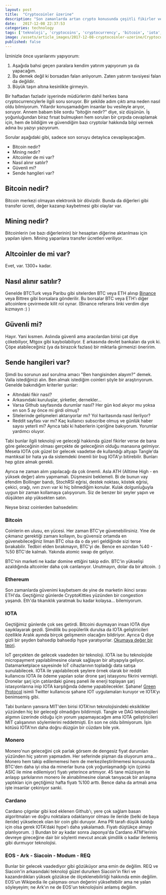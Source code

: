 ```yaml
---
layout: post
title:  "Cryptocoinler üzerine"
description: "Son zamanlarda artan crypto konusunda çeşitli fikirler ve tahminler."
date:   2017-12-08 22:37:53
categories: technology
tags: ['teknoloji', 'cryptocoins', 'cryptocurrency', 'bitcoin', 'iota', 'ethereum', 'cardano', 'monero', 'siacoin', 'featured']
image: /assets/article_images/2017-12-08-cryptocoinler-uzerine/Cryptocurrency.jpeg
published: false
---
```

İzninizle önce uyarılarımı yapıyorum:
1. Aşağıda bahsi geçen paralara kendim yatırım yapıyorum ya da yapacağım.
2. Bu demek değil ki borsadan falan anlıyorum. Zaten yatırım tavsiyesi falan da değildir.
3. Büyük taşın altına kesinlikle girmeyin.

Bir haftadan fazladır işyerinde müdürlerim dahil herkes bana cryptocurrencylerle ilgili soru soruyor. Bir şekilde adım çıktı ama neden nasıl oldu bilmiyorum. Yıllardır konuşamadığım insanlar bu vesileyle arıyor, soruyor. Annem babam bile sordu "bitoğin nedir?" diye, siz düşünün. İş yoğunluğundan biraz fırsat bulmuşken hem soruları bir çırpıda cevaplamak için, hem de bildiğim ve güvendiğim bazı cryptolar hakkında bilgi vermek adına bu yazıyı yazıyorum.

Sorular aşağıdaki gibi, sadece son soruyu detaylıca cevaplayacağım.
- Bitcoin nedir?
- Mining nedir?
- Altcoinler de mi var?
- Nasıl alınır satılır?
- Güvenli mi?
- Sende hangileri var?

## Bitcoin nedir?
Bitcoin merkezi olmayan elektronik bir dövizdir. Bunda da diğerleri gibi transfer ücreti, değer kazanıp kaybetmesi gibi olaylar var.

## Mining nedir?
Bitcoinlerin (ve bazı diğerlerinin) bir hesaptan diğerine aktarılması için yapılan işlem. Mining yapanlara transfer ücretleri veriliyor.

## Altcoinler de mi var?
Evet, var. 1300+ kadar.

## Nasıl alınır satılır?
Genelde BTCTurk veya Paribu gibi sitelerden BTC veya ETH alınıp [Binance](https://www.binance.com/?ref=11372851) veya Bittrex gibi borsalara gönderilir. Bu borsalar BTC veya ETH'ı diğer altcoinlere çevirmede kilit rol oynar. (Binance referans linki verdim diye kızmayın :) )

## Güvenli mi?
Hayır.
Yani kısmen.
Aslında güvenli ama aracılardan birisi çat diye çökebiliyor, Mtgox gibi kaybolabiliyor. E arkasında devlet bankaları da yok ki.
Çöpe atabileceğiniz (ya da birazcık fazlası) bir miktarla girmenizi öneririm.

## Sende hangileri var?
Şimdi bu sorunun asıl sorulma amacı "Ben hangisinden alayım?" demek. Valla istediğinizi alın. Ben almak istediğim coinleri şöyle bir araştırıyorum. Genelde bakındığım kriterler şunlar:
- Altındaki fikir nasıl?
- Arkasındaki kuruluşlar, şirketler, dernekler...
- Varsa Github sayfasında durumlar nasıl? Her gün kod akıyor mu yoksa en son 5 ay önce mi girdi olmuş?
- Sitelerinde gelişmeleri aktarıyorlar mı? Yol haritasında nasıl ilerliyor?
- Reddit sayfası var mı? Kaç kullanıcı subscribe olmuş ve günlük haber sayısı yeterli mi? Ayrıca tabi ki haberlerin içeriğine bakıyorum. Yorumlar yardımcı oluyor.

Tabi bunlar ilgili teknoloji ve geleceği hakkında güzel fikirler verse de bana göre geleceğinin olması gerçekte de geleceğinin olduğu manasına gelmiyor. Mesela IOTA çok güzel bir gelecek vaadetse de kullandığı altyapı Tangle'da mantıksal bir hata ya da sistemdeki önemli bir bug IOTA'yı bitirebilir. Bunları hep göze almak gerekli.

Ayrıca ne zaman alım yapılacağı da çok önemli. Asla ATH (Alltime High - en yüksek değer) alımı yapmamalı. Düşmesini beklemeli. Bi de bunun vay efendim Bollinger bandı, StochRSI eğrisi, destek noktası, köstek eğrisi, çekici, orağı, ıvırı zıvırı var ki hiç bilmediğim konular. Kulak dolgunluğuyla uygun bir zaman kollamaya çalışıyorum. Siz de benzer bir şeyler yapın ve düşükten alıp yüksekten satın.

Neyse biraz coinlerden bahsedelim:

### Bitcoin
Coinlerin en ulusu, en yücesi. Her zaman BTC'ye güvenebilirsiniz. Yine de çıkmanız gerektiği zamanı kollayın, bu güvensiz ortamda en güvenebileceğiniz liman BTC olsa da o da yeri geldiğinde sizi terse bırakabilir. Tedbiri elden bırakmayın, BTC'yi de. Bence en azından %40 - %50 BTC'de kalmalı. Yakında atomic swap de geliyor.

BTC'nin marketi ne kadar domine ettiğini takip edin. BTC'in yükselişi azaldığında altcoinler daha çok canlanıyor. Unutmayın, dolar da bir altcoin. :)

### Ethereum
Son zamanlarda güvenimi kaybetsem de yine de marketin ikinci sırası ETH'da. Geçtiğimiz günlerde CryptoKitties yüzünden bir congestion yaşandı. Eth'da tıkanıklık yaratmak bu kadar kolaysa... bilemiyorum.

### IOTA
Geçtiğimiz günlerde çok ses getirdi. Bitcoini duymayan insan IOTA diye sayıklayarak gezdi. Şimdilik bu popülerlik durulsa da IOTA geliştiricileri özellikle Aralık ayında birçok gelişmenin olacağını bildiriyor. Ayrıca Q diye gizli bir şeyden bahsedip bahsedip hype yaratıyorlar. [Okumaya değer bir teori](https://medium.com/@724554/iotas-q-qubic-c361f86bde7d).

IoT gerçekten de gelecek vaadeden bir teknoloji. IOTA ise bu teknolojide micropayment yapılabilmesine olanak sağlayan bir altyapıyla geliyor. Datamarketplace sayesinde IoT cihazlarının topladığı data satışa sunulabilecek. IOTA ile yapılabilecek şeylere örnek olarak bir reddit kullanıcısı IOTA ile ödeme yapılan solar drone şarj istasyonu fikrini vermişti. Dronelar şarj için çatılardaki güneş paneli ile enerji toplayan şarj istasyonlarına inip IOTA karşılığında ödeme yapabilecekler. Şahane! [Green Protocol](https://twitter.com/green_protocol) isimli Twitter kullanıcısı şahane IOT uygulamaları kuruyor ve IOTA'yı benimsemiş gibi.

Tabi bunların yanısıra MIT'den birisi IOTA'nın teknolojisindeki eksiklikler yüzünden hiç bir geleceği olmadığını bildirmişti. Tangle ve DAG teknolojileri algımın üzerinde olduğu için yorum yapamayacağım ama IOTA geliştiricileri MIT çalışanının söylemlerini reddetmişti. En son ne oldu bilmiyorum. İşin kötüsü IOTA'nın daha doğru düzgün bir cüzdanı bile yok.

### Monero
Monero'nun geleceğini çok parlak görsem de dengesiz fiyat durumları yüzünden hiç yatırım yapmadım. Her seferinde pişman da oluyorum ama... Monero hem takip edilememesi hem de merkezileştirilmemesi konusunda BTC'den daha iyi olsa da minerlar buna çok yoğunlaşmadığı için (çünkü ASIC ile mine edilemiyor) fiyatı yeterince artmıyor. 45 tane müzisyen ile anlaşıp şarkılarının monero ile alınabilmesine olanak tanıyacak bir anlaşma yaptıkları için geçtiğimiz hafta fiyatı %100 arttı. Bence daha da artmalı ama işte insanlar çekiniyor sanki.

### Cardano
Cardano çılgınlar gibi kod eklenen Github'ı, yere çok sağlam basan algoritmaları ve doğru noktalara odaklanıyor olması ile ileride (belki de baya ileride) yükselecek olan bir coin gibi duruyor. Ama PR tarafı düşük kaldığı için olsa gerek IOTA'daki hype'ı daha yakalamadı. Fiyatı düştükçe almayı planlıyorum. :) Bundan bir ay kadar sonra Japonya'da Cardano ATM'lerinin devreye gireceğine dair bir söylenti mevcut ancak şimdilik o kadar ilerlemiş gibi durmuyor teknolojisi.

### EOS - Ark - Siacoin - Modum - REQ

Bunlar bir gelecek vaadediyor gibi gözüküyor ama emin de değilim. REQ ve Siacoin'in arkasındaki teknoloji güzel dururken Siacoin'in fikri ve kazandırdıkları yüksek gözükse de ölçeklenebilirliği hakkında emin değilim. EOS'un Wikipedia ile çalışması onun değerini yükseltebilir ama ne yalan söyleyeyim; ne Ark'ın ne de EOS'un teknolojisini anlamış değilim.
